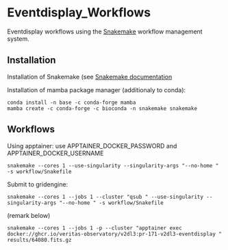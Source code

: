 # Eventdisplay_Workflows

Eventdisplay workflows using the [Snakemake](https://snakemake.readthedocs.io/en/stable/index.html) workflow management system.

## Installation

Installation of Snakemake (see [Snakemake documentation](https://snakemake.readthedocs.io/en/stable/getting_started/installation.html)

Installation of mamba package manager (additionaly to conda):
```
conda install -n base -c conda-forge mamba
mamba create -c conda-forge -c bioconda -n snakemake snakemake
```

## Workflows

Using apptainer:
use APPTAINER_DOCKER_PASSWORD and APPTAINER_DOCKER_USERNAME
```
snakemake --cores 1 --use-singularity --singularity-args "--no-home " -s workflow/Snakefile
```

Submit to gridengine:
```
snakemake --cores 1 --jobs 1 --cluster "qsub " --use-singularity --singularity-args "--no-home " -s workflow/Snakefile
```

(remark below)
```
snakemake --cores 1 --jobs 1 -p --cluster "apptainer exec docker://ghcr.io/veritas-observatory/v2dl3:pr-171-v2dl3-eventdisplay " results/64080.fits.gz
```

